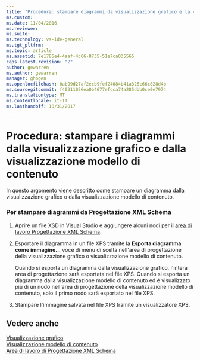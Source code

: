 ```yaml
---
title: 'Procedura: stampare diagrammi da visualizzazione grafico e la visualizzazione modello di contenuto | Documenti Microsoft'
ms.custom: 
ms.date: 11/04/2016
ms.reviewer: 
ms.suite: 
ms.technology: vs-ide-general
ms.tgt_pltfrm: 
ms.topic: article
ms.assetid: 7e1785e4-4aaf-4c66-8735-51e7ca035565
caps.latest.revision: "2"
author: gewarren
ms.author: gewarren
manager: ghogen
ms.openlocfilehash: 0ab99d27af2ecb9fef24084b41a326c66c828d4b
ms.sourcegitcommit: f40311056ea0b4677efcca74a285dbb0ce0e7974
ms.translationtype: MT
ms.contentlocale: it-IT
ms.lasthandoff: 10/31/2017
---
```

# <a name="how-to-print-diagrams-from-the-graph-view-and-the-content-model-view"></a>Procedura: stampare i diagrammi dalla visualizzazione grafico e dalla visualizzazione modello di contenuto
In questo argomento viene descritto come stampare un diagramma dalla visualizzazione grafico o dalla visualizzazione modello di contenuto.  
  
### <a name="to-print-diagrams-from-the-xml-schema-designer"></a>Per stampare diagrammi da Progettazione XML Schema  
  
1.  Aprire un file XSD in Visual Studio e aggiungere alcuni nodi per il [area di lavoro Progettazione XML Schema](../xml-tools/xml-schema-designer-workspace.md).  
  
2.  Esportare il diagramma in un file XPS tramite la **Esporta diagramma come immagine...**  voce di menu di scelta nell'area di progettazione della visualizzazione grafico o visualizzazione modello di contenuto.  
  
     Quando si esporta un diagramma dalla visualizzazione grafico, l'intera area di progettazione sarà esportata nel file XPS. Quando si esporta un diagramma dalla visualizzazione modello di contenuto ed è visualizzato più di un nodo nell'area di progettazione della visualizzazione modello di contenuto, solo il primo nodo sarà esportato nel file XPS.  
  
3.  Stampare l'immagine salvata nel file XPS tramite un visualizzatore XPS.  
  
## <a name="see-also"></a>Vedere anche  
 [Visualizzazione grafico](../xml-tools/graph-view.md)   
 [Visualizzazione modello di contenuto](../xml-tools/content-model-view.md)   
 [Area di lavoro di Progettazione XML Schema](../xml-tools/xml-schema-designer-workspace.md)